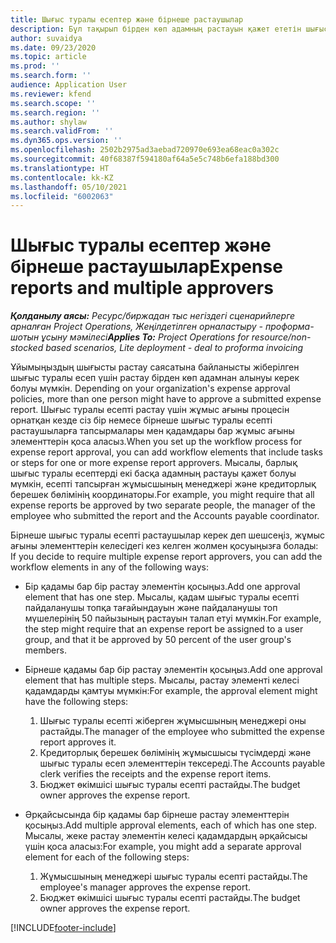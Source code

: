 ```yaml
---
title: Шығыс туралы есептер және бірнеше растаушылар
description: Бұл тақырып бірден көп адамның растауын қажет ететін шығыс туралы есептер жайлы ақпаратпен қамтамасыз етеді.
author: suvaidya
ms.date: 09/23/2020
ms.topic: article
ms.prod: ''
ms.search.form: ''
audience: Application User
ms.reviewer: kfend
ms.search.scope: ''
ms.search.region: ''
ms.author: shylaw
ms.search.validFrom: ''
ms.dyn365.ops.version: ''
ms.openlocfilehash: 2502b2975ad3aebad720970e693ea68eac0a302c
ms.sourcegitcommit: 40f68387f594180af64a5e5c748b6efa188bd300
ms.translationtype: HT
ms.contentlocale: kk-KZ
ms.lasthandoff: 05/10/2021
ms.locfileid: "6002063"
---
```

# <a name="expense-reports-and-multiple-approvers"></a><span data-ttu-id="f2152-103">Шығыс туралы есептер және бірнеше растаушылар</span><span class="sxs-lookup"><span data-stu-id="f2152-103">Expense reports and multiple approvers</span></span>

<span data-ttu-id="f2152-104">_**Қолданылу аясы:** Ресурс/биржадан тыс негіздегі сценарийлерге арналған Project Operations, Жеңілдетілген орналастыру - проформа-шотын ұсыну мәмілесі_</span><span class="sxs-lookup"><span data-stu-id="f2152-104">_**Applies To:** Project Operations for resource/non-stocked based scenarios, Lite deployment - deal to proforma invoicing_</span></span>

<span data-ttu-id="f2152-105">Ұйымыңыздың шығысты растау саясатына байланысты жіберілген шығыс туралы есеп үшін растау бірден көп адамнан алынуы керек болуы мүмкін.  </span><span class="sxs-lookup"><span data-stu-id="f2152-105">Depending on your organization's expense approval policies, more than one person might have to approve a submitted expense report.</span></span> <span data-ttu-id="f2152-106">Шығыс туралы есепті растау үшін жұмыс ағыны процесін орнатқан кезде сіз бір немесе бірнеше шығыс туралы есепті растаушыларға тапсырмалары мен қадамдары бар жұмыс ағыны элементтерін қоса аласыз.</span><span class="sxs-lookup"><span data-stu-id="f2152-106">When you set up the workflow process for expense report approval, you can add workflow elements that include tasks or steps for one or more expense report approvers.</span></span> <span data-ttu-id="f2152-107">Мысалы, барлық шығыс туралы есептерді екі басқа адамның растауы қажет болуы мүмкін, есепті тапсырған жұмысшының менеджері және кредиторлық берешек бөлімінің координаторы.</span><span class="sxs-lookup"><span data-stu-id="f2152-107">For example, you might require that all expense reports be approved by two separate people, the manager of the employee who submitted the report and the Accounts payable coordinator.</span></span>

<span data-ttu-id="f2152-108">Бірнеше шығыс туралы есепті растаушылар керек деп шешсеңіз, жұмыс ағыны элементтерін келесідегі кез келген жолмен қосуыңызға болады: </span><span class="sxs-lookup"><span data-stu-id="f2152-108">If you decide to require multiple expense report approvers, you can add the workflow elements in any of the following ways:</span></span>

- <span data-ttu-id="f2152-109">Бір қадамы бар бір растау элементін қосыңыз.</span><span class="sxs-lookup"><span data-stu-id="f2152-109">Add one approval element that has one step.</span></span> <span data-ttu-id="f2152-110">Мысалы, қадам шығыс туралы есепті пайдаланушы топқа тағайындауын және пайдаланушы топ мүшелерінің 50 пайызының растауын талап етуі мүмкін.</span><span class="sxs-lookup"><span data-stu-id="f2152-110">For example, the step might require that an expense report be assigned to a user group, and that it be approved by 50 percent of the user group's members.</span></span>
- <span data-ttu-id="f2152-111">Бірнеше қадамы бар бір растау элементін қосыңыз.</span><span class="sxs-lookup"><span data-stu-id="f2152-111">Add one approval element that has multiple steps.</span></span> <span data-ttu-id="f2152-112">Мысалы, растау элементі келесі қадамдарды қамтуы мүмкін:</span><span class="sxs-lookup"><span data-stu-id="f2152-112">For example, the approval element might have the following steps:</span></span>

    1. <span data-ttu-id="f2152-113">Шығыс туралы есепті жіберген жұмысшының менеджері оны растайды.</span><span class="sxs-lookup"><span data-stu-id="f2152-113">The manager of the employee who submitted the expense report approves it.</span></span>
    2. <span data-ttu-id="f2152-114">Кредиторлық берешек бөлімінің жұмысшысы түсімдерді және шығыс туралы есеп элементтерін тексереді.</span><span class="sxs-lookup"><span data-stu-id="f2152-114">The Accounts payable clerk verifies the receipts and the expense report items.</span></span>
    3. <span data-ttu-id="f2152-115">Бюджет өкімшісі шығыс туралы есепті растайды.</span><span class="sxs-lookup"><span data-stu-id="f2152-115">The budget owner approves the expense report.</span></span>

- <span data-ttu-id="f2152-116">Әрқайсысында бір қадамы бар бірнеше растау элементтерін қосыңыз.</span><span class="sxs-lookup"><span data-stu-id="f2152-116">Add multiple approval elements, each of which has one step.</span></span> <span data-ttu-id="f2152-117">Мысалы, жеке растау элементін келесі қадамдардың әрқайсысы үшін қоса аласыз:</span><span class="sxs-lookup"><span data-stu-id="f2152-117">For example, you might add a separate approval element for each of the following steps:</span></span>

    1. <span data-ttu-id="f2152-118">Жұмысшының менеджері шығыс туралы есепті растайды.</span><span class="sxs-lookup"><span data-stu-id="f2152-118">The employee's manager approves the expense report.</span></span>
    2. <span data-ttu-id="f2152-119">Бюджет өкімшісі шығыс туралы есепті растайды.</span><span class="sxs-lookup"><span data-stu-id="f2152-119">The budget owner approves the expense report.</span></span>


[!INCLUDE[footer-include](../includes/footer-banner.md)]